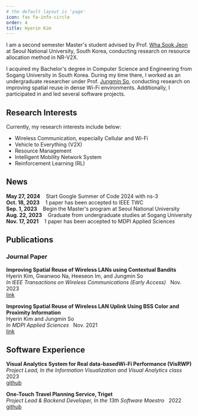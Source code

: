 ```yaml
---
# the default layout is 'page'
icon: fas fa-info-circle
order: 4
title: Hyerin Kim
---
```


<!-- > Add Markdown syntax content to file `_tabs/about.md`{: .filepath } and it will show up on this page.
{: .prompt-tip } -->

<!-- **Currently Working on** | Mobile Computing & Communication Lab. in Seoul National University -->


I am a second semester Master's student advised by Prof. [Wha Sook Jeon] at Seoul National University, South Korea, conducting research on resource allocation method in NR-V2X.  

I acquired my Bachelor's degree in Computer Science and Engineering from Sogang University in South Korea. During my time there, I worked as an undergraduate researcher under Prof. [Jungmin So], conducting research on improving spatial reuse in dense Wi-Fi environments. Additionally, I participated in and led several software projects.

## Research Interests

Currently, my research interests include below:
* Wireless Communication, especially Cellular and Wi-Fi
* Vehicle to Everything (V2X)
* Resource Management
* Intelligent Mobility Network System
* Reinforcement Learning (RL)

## News

**May 27, 2024** &nbsp;&nbsp; Start Google Summer of Code 2024 with ns-3  
**Oct. 18, 2023** &nbsp;&nbsp; 1 paper has been accepted to IEEE TWC  
**Sep. 1, 2023** &nbsp;&nbsp; Begin the Master's program at Seoul National University  
**Aug. 22, 2023** &nbsp;&nbsp; Graduate from undergraduate studies at Sogang University  
**Nov. 17, 2021** &nbsp;&nbsp; 1 paper has been accepted to MDPI Applied Sciences


## Publications

### Journal Paper

**Improving Spatial Reuse of Wireless LANs using Contextual Bandits**   
Hyerin Kim, Gwanwoo Na, Heeseon Im, and Jungmin So  
*In IEEE Transactions on Wireless Communications (Early Access)* &nbsp; Nov. 2023  
[link](https://ieeexplore.ieee.org/document/10309995) &nbsp; 
<!-- [self review](https://mye280c37.github.io/posts/paper-review-02/)   -->

**Improving Spatial Reuse of Wireless LAN Uplink Using BSS Color and Proximity Information**  
Hyerin Kim and Jungmin So  
*In MDPI Applied Sciences* &nbsp; Nov. 2021  
[link](https://www.mdpi.com/2076-3417/11/22/11074) &nbsp; 
<!-- [self review](https://mye280c37.github.io/posts/paper-review-01/)   -->

## Software Experience

**Visual Analytics System for Real data-basedWi-Fi Performance (VisRWP)**  
*Project Lead, In the Information Visualization and Visual Analytics class* &nbsp; 2023  
[github](https://github.com/InfoVis-13/VisRPW)

**One-Touch Travel Planning Service, Triget**  
*Project Lead & Backend Developer, In the 13th Software Maestro* &nbsp; 2022  
[github](https://github.com/mye280c37/triget-springboot)

[Wha Sook Jeon]: https://cse.snu.ac.kr/en/people/faculty/57
[Jungmin So]: https://cs.sogang.ac.kr/cs/cs02_1_12.html
